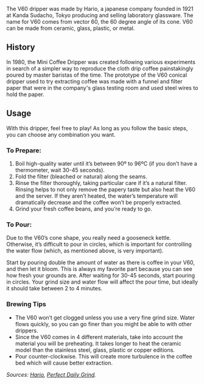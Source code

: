 The V60 dripper was made by Hario, a japanese company founded in 1921 at Kanda Sudacho, Tokyo producing and selling laboratory glassware. The name for V60 comes from vector 60, the 60 degree angle of its cone. V60 can be made from ceramic, glass, plastic, or metal.

## History

In 1980, the Mini Coffee Dripper was created following various experiments in search of a simpler way to reproduce the cloth drip coffee painstakingly poured by master baristas of the time.
The prototype of the V60 conical dripper used to try extracting coffee was made with a funnel and filter paper that were in the company's glass testing room and used steel wires to hold the paper.

## Usage

With this dripper, feel free to play! As long as you follow the basic steps, you can choose any combination you want.

### To Prepare:

1. Boil high-quality water until it’s between 90º to 96ºC (if you don’t have a thermometer, wait 30-45 seconds).
2. Fold the filter (bleached or natural) along the seams.
3. Rinse the filter thoroughly, taking particular care if it’s a natural filter. Rinsing helps to not only remove the papery taste but also heat the V60 and the server. If they aren’t heated, the water’s temperature will dramatically decrease and the coffee won’t be properly extracted.
4. Grind your fresh coffee beans, and you’re ready to go.

### To Pour:

Due to the V60’s cone shape, you really need a gooseneck kettle. Otherwise, it’s difficult to pour in circles, which is important for controlling the water flow (which, as mentioned above, is very important).

Start by pouring double the amount of water as there is coffee in your V60, and then let it bloom. This is always my favorite part because you can see how fresh your grounds are. After waiting for 30-45 seconds, start pouring in circles. Your grind size and water flow will affect the pour time, but ideally it should take between 2 to 4 minutes.

### Brewing Tips

* The V60 won’t get clogged unless you use a very fine grind size. Water flows quickly, so you can go finer than you might be able to with other drippers.
* Since the V60 comes in 4 different materials, take into account the material you will be preheating. It takes longer to heat the ceramic model than the stainless steel, glass, plastic or copper editions.
* Pour counter-clockwise. This will create more turbulence in the coffee bed which will cause better extraction.

_Sources: [Hario](https://global.hario.com/about_us.html), [Perfect Daily Grind](https://perfectdailygrind.com/2015/07/hario-v60-the-history-brewing-guide/)._
